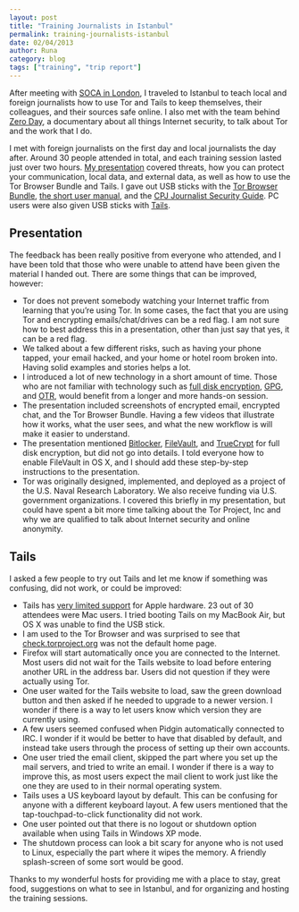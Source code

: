 ```yaml
---
layout: post
title: "Training Journalists in Istanbul"
permalink: training-journalists-istanbul
date: 02/04/2013
author: Runa
category: blog
tags: ["training", "trip report"]
---
```


After meeting with [SOCA in London](https://blog.torproject.org/blog/meeting-soca-london), I traveled to Istanbul to teach local and foreign journalists how to use Tor and Tails to keep themselves, their colleagues, and their sources safe online. I also met with the team behind [Zero Day](http://zerodaydoc.com/), a documentary about all things Internet security, to talk about Tor and the work that I do.

I met with foreign journalists on the first day and local journalists the day after. Around 30 people attended in total, and each training session lasted just over two hours. [My presentation](http://encrypted.cc/2013-01-28-istanbul.pdf) covered threats, how you can protect your communication, local data, and external data, as well as how to use the Tor Browser Bundle and Tails. I gave out USB sticks with the [Tor Browser Bundle](https://www.torproject.org/projects/torbrowser.html.en), [the short user manual](https://www.torproject.org/dist/manual/short-user-manual_en.xhtml), and the [CPJ Journalist Security Guide](https://cpj.org/reports/2012/04/journalist-security-guide.php). PC users were also given USB sticks with [Tails](https://tails.boum.org/).

## Presentation

The feedback has been really positive from everyone who attended, and I have been told that those who were unable to attend have been given the material I handed out. There are some things that can be improved, however:

- Tor does not prevent somebody watching your Internet traffic from learning that you’re using Tor. In some cases, the fact that you are using Tor and encrypting emails/chat/drives can be a red flag. I am not sure how to best address this in a presentation, other than just say that yes, it can be a red flag.
- We talked about a few different risks, such as having your phone tapped, your email hacked, and your home or hotel room broken into. Having solid examples and stories helps a lot.
- I introduced a lot of new technology in a short amount of time. Those who are not familiar with technology such as [full disk encryption](http://en.wikipedia.org/wiki/Disk_encryption), [GPG](http://www.gnupg.org/), and [OTR](http://www.cypherpunks.ca/otr/), would benefit from a longer and more hands-on session.
- The presentation included screenshots of encrypted email, encrypted chat, and the Tor Browser Bundle. Having a few videos that illustrate how it works, what the user sees, and what the new workflow is will make it easier to understand.
- The presentation mentioned [Bitlocker](http://en.wikipedia.org/wiki/Bitlocker), [FileVault](http://en.wikipedia.org/wiki/FileVault), and [TrueCrypt](http://www.truecrypt.org/) for full disk encryption, but did not go into details. I told everyone how to enable FileVault in OS X, and I should add these step-by-step instructions to the presentation.
- Tor was originally designed, implemented, and deployed as a project of the U.S. Naval Research Laboratory. We also receive funding via U.S. government organizations. I covered this briefly in my presentation, but could have spent a bit more time talking about the Tor Project, Inc and why we are qualified to talk about Internet security and online anonymity.

## Tails

I asked a few people to try out Tails and let me know if something was confusing, did not work, or could be improved:

- Tails has [very limited support](https://tails.boum.org/support/known_issues/index.en.html#index1h2) for Apple hardware. 23 out of 30 attendees were Mac users. I tried booting Tails on my MacBook Air, but OS X was unable to find the USB stick.
- I am used to the Tor Browser and was surprised to see that [check.torproject.org](https://check.torproject.org) was not the default home page.
- Firefox will start automatically once you are connected to the Internet. Most users did not wait for the Tails website to load before entering another URL in the address bar. Users did not question if they were actually using Tor.
- One user waited for the Tails website to load, saw the green download button and then asked if he needed to upgrade to a newer version. I wonder if there is a way to let users know which version they are currently using.
- A few users seemed confused when Pidgin automatically connected to IRC. I wonder if it would be better to have that disabled by default, and instead take users through the process of setting up their own accounts.
- One user tried the email client, skipped the part where you set up the mail servers, and tried to write an email. I wonder if there is a way to improve this, as most users expect the mail client to work just like the one they are used to in their normal operating system.
- Tails uses a US keyboard layout by default. This can be confusing for anyone with a different keyboard layout. A few users mentioned that the tap-touchpad-to-click functionality did not work.
- One user pointed out that there is no logout or shutdown option available when using Tails in Windows XP mode.
- The shutdown process can look a bit scary for anyone who is not used to Linux, especially the part where it wipes the memory. A friendly splash-screen of some sort would be good.

Thanks to my wonderful hosts for providing me with a place to stay, great food, suggestions on what to see in Istanbul, and for organizing and hosting the training sessions.

